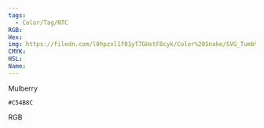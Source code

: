 ```yaml
---
tags:
  - Color/Tag/NTC
RGB:
Hex:
img: https://filedn.com/l0hpzxl1f01yT7GHxtF8cyk/Color%20Snake/SVG_Tumb%20Mass%20No%20Name/C54B8C.svg
CMYK:
HSL:
Name:
---
```

Mulberry
```palette
#C54B8C
```
RGB

